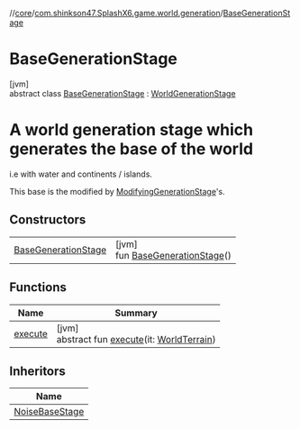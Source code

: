 //[core](../../../index.md)/[com.shinkson47.SplashX6.game.world.generation](../index.md)/[BaseGenerationStage](index.md)

# BaseGenerationStage

[jvm]\
abstract class [BaseGenerationStage](index.md) : [WorldGenerationStage](../-world-generation-stage/index.md)

# A world generation stage which generates the base of the world

i.e with water and continents / islands.

This base is the modified by [ModifyingGenerationStage](../-modifying-generation-stage/index.md)'s.

## Constructors

| | |
|---|---|
| [BaseGenerationStage](-base-generation-stage.md) | [jvm]<br>fun [BaseGenerationStage](-base-generation-stage.md)() |

## Functions

| Name | Summary |
|---|---|
| [execute](../-world-generation-stage/execute.md) | [jvm]<br>abstract fun [execute](../-world-generation-stage/execute.md)(it: [WorldTerrain](../../com.shinkson47.SplashX6.game.world/-world-terrain/index.md)) |

## Inheritors

| Name |
|---|
| [NoiseBaseStage](../../com.shinkson47.SplashX6.game.world.generation.stages/-noise-base-stage/index.md) |
